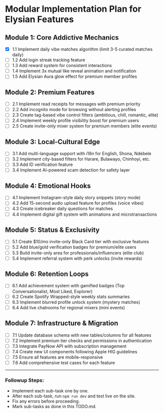 # Modular Implementation Plan for Elysian Features

## Module 1: Core Addictive Mechanics

- [x] 1.1 Implement daily vibe matches algorithm (limit 3-5 curated matches daily)
- [ ] 1.2 Add login streak tracking feature
- [ ] 1.3 Add reward system for consistent interactions
- [ ] 1.4 Implement 3x mutual like reveal animation and notification
- [ ] 1.5 Add Elysian Aura glow effect for premium member profiles

## Module 2: Premium Features

- [ ] 2.1 Implement read receipts for messages with premium priority
- [ ] 2.2 Add incognito mode for browsing without alerting profiles
- [ ] 2.3 Create tag-based vibe control filters (ambitious, chill, romantic, elite)
- [ ] 2.4 Implement weekly profile visibility boost for premium users
- [ ] 2.5 Create invite-only mixer system for premium members (elite events)

## Module 3: Local-Cultural Edge

- [ ] 3.1 Add multi-language support with i18n for English, Shona, Ndebele
- [ ] 3.2 Implement city-based filters for Harare, Bulawayo, Chinhoyi, etc.
- [ ] 3.3 Add ID verification feature
- [ ] 3.4 Implement AI-powered scam detection for safety layer

## Module 4: Emotional Hooks

- [ ] 4.1 Implement Instagram-style daily story snippets (story mode)
- [ ] 4.2 Add 15-second audio upload feature for profiles (voice vibes)
- [ ] 4.3 Create icebreaker daily questions for matches
- [ ] 4.4 Implement digital gift system with animations and microtransactions

## Module 5: Status & Exclusivity

- [ ] 5.1 Create $10/mo invite-only Black Card tier with exclusive features
- [ ] 5.2 Add blue/gold verification badges for premium/elite users
- [ ] 5.3 Build invite-only area for professionals/influencers (elite club)
- [ ] 5.4 Implement referral system with perk unlocks (invite rewards)

## Module 6: Retention Loops

- [ ] 6.1 Add achievement system with gamified badges (Top Conversationalist, Most Liked, Explorer)
- [ ] 6.2 Create Spotify Wrapped-style weekly stats summaries
- [ ] 6.3 Implement blurred profile unlock system (mystery matches)
- [ ] 6.4 Add live chatrooms for regional mixers (mini events)

## Module 7: Infrastructure & Migration

- [ ] 7.1 Update database schema with new tables/columns for all features
- [ ] 7.2 Implement premium tier checks and permissions in authentication
- [ ] 7.3 Integrate PayNow API with subscription management
- [ ] 7.4 Create new UI components following Apple HIG guidelines
- [ ] 7.5 Ensure all features are mobile-responsive
- [ ] 7.6 Add comprehensive test cases for each feature

---

### Followup Steps:

- Implement each sub-task one by one.
- After each sub-task, run `npm run dev` and test live on the site.
- Fix any errors before proceeding.
- Mark sub-tasks as done in this TODO.md.
